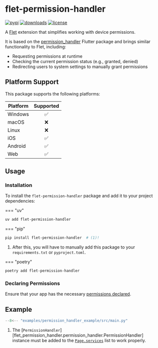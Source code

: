 # flet-permission-handler

[![pypi](https://img.shields.io/pypi/v/flet-permission-handler.svg)](https://pypi.python.org/pypi/flet-permission-handler)
[![downloads](https://static.pepy.tech/badge/flet-permission-handler/month)](https://pepy.tech/project/flet-permission-handler)
[![license](https://img.shields.io/github/license/flet-dev/flet-permission-handler.svg)](https://github.com/flet-dev/flet-permission-handler/blob/main/LICENSE)

A [Flet](https://flet.dev) extension that simplifies working with device permissions.

It is based on the [permission_handler](https://pub.dev/packages/permission_handler) Flutter package
and brings similar functionality to Flet, including:

- Requesting permissions at runtime
- Checking the current permission status (e.g., granted, denied)
- Redirecting users to system settings to manually grant permissions

## Platform Support

This package supports the following platforms:

| Platform | Supported |
|----------|:---------:|
| Windows  |     ✅     |
| macOS    |     ❌     |
| Linux    |     ❌     |
| iOS      |     ✅     |
| Android  |     ✅     |
| Web      |     ✅     |

## Usage

### Installation

To install the `flet-permission-handler` package and add it to your project dependencies:

=== "uv"
   ```bash
   uv add flet-permission-handler
   ```

=== "pip"
   ```bash
   pip install flet-permission-handler  # (1)!
   ```

   1. After this, you will have to manually add this package to your `requirements.txt` or `pyproject.toml`.

=== "poetry"
   ```bash
   poetry add flet-permission-handler
   ```

### Declaring Permissions

Ensure that your app has the necessary [permissions declared](https://flet.dev/docs/publish#permissions).

## Example

```python title="main.py"
--8<-- "examples/permission_handler_example/src/main.py"
``` 

1. The [`PermissionHandler`][flet_permission_handler.permission_handler.PermissionHandler] instance must be added to the
   [`Page.services`](https://flet.dev/docs/controls/page#services) list to work properly.
